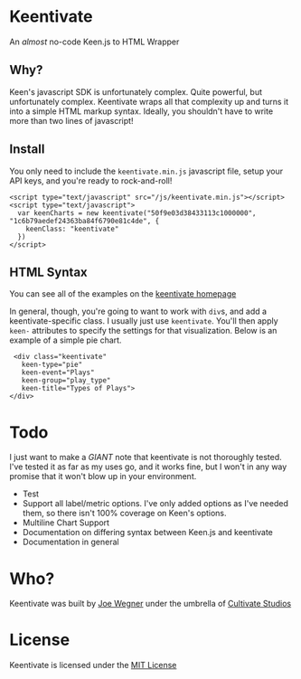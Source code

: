 # Keentivate
An _almost_ no-code Keen.js to HTML Wrapper

## Why?
Keen's javascript SDK is unfortunately complex.  Quite powerful, but unfortunately complex.  Keentivate wraps all that complexity up and turns it into a simple HTML markup syntax.  Ideally, you shouldn't have to write more than two lines of javascript!

## Install
You only need to include the `keentivate.min.js` javascript file, setup your API keys, and you're ready to rock-and-roll!

```
<script type="text/javascript" src="/js/keentivate.min.js"></script>
<script type="text/javascript">
  var keenCharts = new keentivate("50f9e03d38433113c1000000", "1c6b79aedef24363ba84f6790e81c4de", {
    keenClass: "keentivate"
  })
</script>
```

## HTML Syntax

You can see all of the examples on the [keentivate homepage](http://cultivatestudios.github.io/keentivate/)

In general, though, you're going to want to work with `div`s, and add a keentivate-specific class.  I usually just use `keentivate`.  You'll then apply `keen-` attributes to specify the settings for that visualization.  Below is an example of a simple pie chart.

```
 <div class="keentivate"
   keen-type="pie"
   keen-event="Plays"
   keen-group="play_type"
   keen-title="Types of Plays">
</div>
```

# Todo

I just want to make a *GIANT* note that keentivate is not thoroughly tested.  I've tested it as far as my uses go, and it works fine, but I won't in any way promise that it won't blow up in your environment.

- Test
- Support all label/metric options.  I've only added options as I've needed them, so there isn't 100% coverage on Keen's options.
- Multiline Chart Support
- Documentation on differing syntax between Keen.js and keentivate
- Documentation in general

# Who?
Keentivate was built by [Joe Wegner](http://www.wegnerdesign.com) under the umbrella of [Cultivate Studios](http://www.cultivatestudios.com)

# License

Keentivate is licensed under the [MIT License](http://opensource.org/licenses/MIT)